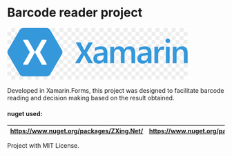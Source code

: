 # Barcode reader project

![image info](readmeContent/XamarinLogo.png )

Developed in Xamarin.Forms, this project was designed to facilitate barcode reading and decision making based on the result obtained.


#### nuget used:
| https://www.nuget.org/packages/ZXing.Net/ | https://www.nuget.org/packages/Xamarin.Essentials/ | https://www.nuget.org/packages/Xamarin.Forms/ |
|---------|----|---|

Project with MIT License.
